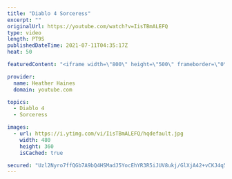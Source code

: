 ```yaml
---
title: "Diablo 4 Sorceress"
excerpt: ""
originalUrl: https://youtube.com/watch?v=IisTBmALEFQ
type: video
length: PT9S
publishedDateTime: 2021-07-11T04:35:17Z
heat: 50

featuredContent: "<iframe width=\"800\" height=\"500\" frameborder=\"0\" src=\"https://www.youtube.com/embed/IisTBmALEFQ\" allow=\"accelerometer; autoplay; encrypted-media; gyroscope; picture-in-picture\" allowfullscreen></iframe>"

provider:
  name: Heather Haines
  domain: youtube.com

topics:
  - Diablo 4
  - Sorceress

images:
  - url: https://i.ytimg.com/vi/IisTBmALEFQ/hqdefault.jpg
    width: 480
    height: 360
    isCached: true

secured: "Uzl2Nyro7ffQGb7A9bQ4HSMadJ5YocEhYR3R5iJUV8ukj/GlXjA42+vCKJ4q5K3Ed+Mmrq3V3eFp0GkTbgbEbRfS32bbV8qn5XpTNa5VbhMAQgYaGKrcxkgUuWNbo5qHVRxjQj1moxyHO3eWhR09Fg2qOr5KYXc3TcHSdVzrCjYb4SeNgkLVKrR753B+gflGxebb3sDoBlx53aKyvjDU6VwYftXOy6YX+db7GVsoMfuYNBab+ERHwJhaYz3OAXj0tYkeGZNvGLWKmcnKh3lp8jpli6av98aO4wlkk7+RVmjOXnuu0iUXX29pEJTv82mMu/FYTC6WWEWA69fYMsit0aaOnbouuTmSBcqg4Ee7wuN/B8ayxjwH3jGBu3n5lNZ+hLnJdM8lIUNc6EkPe74BZqhhBwtsi3vx8+eUDm83gm4=;kpZxXRgZ7fgS54BcDekakQ=="
---
```


